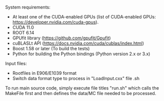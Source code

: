 System requirements:
- At least one of the CUDA-enabled GPUs (list of CUDA-enabled GPUs: https://developer.nvidia.com/cuda-gpus).
- CUDA 11.0
- ROOT 6.14
- GPUfit library (https://github.com/gpufit/Gpufit)
- cuBLASLt API (https://docs.nvidia.com/cuda/cublas/index.html)
- Boost 1.58 or later (To build the tests)
- Python for building the Python bindings (Python version 2.x or 3.x)

Input files:
- Rootfiles in E906/E1039 format
- Switch data format type to process in "LoadInput.cxx" file
.sh

To run main source code, simply execute file titles "run.sh" which calls the MakeFile first and then defines the data/MC file needed to be processed.

